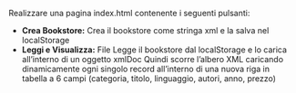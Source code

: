 Realizzare una pagina index.html contenente i seguenti pulsanti: 
 - **Crea Bookstore:**  Crea il bookstore come stringa xml e la salva nel localStorage 
 - **Leggi e Visualizza:** 		File Legge il bookstore dal localStorage e lo carica all’interno di un oggetto xmlDoc Quindi scorre l’albero XML caricando dinamicamente ogni singolo record all’interno di una nuova riga in tabella a 6 campi (categoria, titolo, linguaggio, autori, anno, prezzo)	